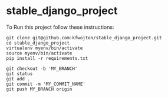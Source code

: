 # stable_django_project

To Run this project follow these instructions:  

`git clone git@github.com:kfwojton/stable_django_project.git`  
`cd stable_django_project`  
`virtualenv myenv/bin/activate`  
`source myenv/bin/activate`  
`pip install -r requirements.txt`  
 
 
`git checkout -b 'MY_BRANCH'`   
`git status`   
`git add . `   
`git commit -m 'MY_COMMIT_NAME'`   
`git push MY_BRANCH origin `   
